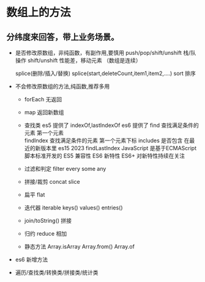 # 数组上的方法

## 分纬度来回答，带上业务场景。

- 是否修改原数组，非纯函数，有副作用,要慎用
    push/pop/shift/unshift 栈/队操作
    shift/unshift 性能差，移动元素 （数组是连续）

    splice(删除/插入/替换)
    splice(start,deleteCount,item1,item2,....)
    sort 排序
- 不会修改原数组的方法,纯函数,推荐多用
    - forEach  无返回
    - map 返回新数组
    - 查找类
        es5 提供了 indexOf,lastIndexOf
        es6 提供了 find 查找满足条件的元素 第一个元素   
        findIndex 查找满足条件的元素 第一个元素下标
        includes 是否包含
        在最近的新版本里 es15 2023 findLastIndex
        JavaScript 是基于ECMAScript 脚本标准开发的
        ES5 兼容性
        ES6 新特性
        ES6+ 对新特性持续在关注

    - 过滤和判定
        filter
        every
        some
        any
    - 拼接/裁剪
        concat slice
    - 扁平
        flat
    - 迭代器 iterable
        keys() values() entries()
    - join/toString() 拼接
    - 归约
        reduce 相加
    - 静态方法
        Array.isArray
        Array.from()
        Array.of
- es6 新增方法
- 遍历/查找类/转换类/拼接类/统计类